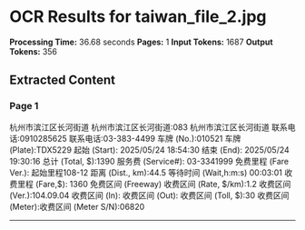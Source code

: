 # OCR Results for taiwan_file_2.jpg

**Processing Time:** 36.68 seconds
**Pages:** 1
**Input Tokens:** 1687
**Output Tokens:** 356

## Extracted Content

### Page 1

杭州市滨江区长河街道 杭州市滨江区长河街道:083 杭州市滨江区长河街道 联系电话:0910285625 联系电话:03-383-4499 车牌 (No.):010521 车牌 (Plate):TDX5229 起始 (Start): 2025/05/24 18:54:30 结束 (End): 2025/05/24 19:30:16 总计 (Total, $):1390 服务费 (Service#): 03-3341999 免费里程 (Fare Ver.): 起始里程108-12 距离 (Dist., km):44.5 等待时间 (Wait,h:m:s) 00:03:01 收费里程 (Fare,$): 1360 免费区间 (Freeway) 收费区间 (Rate, $/km):1.2 收费区间 (Ver.):104.09.04 收费区间 (In): 收费区间 (Out): 收费区间 (Toll, $):30 收费区间 (Meter):收费区间 (Meter S/N):06820

---

